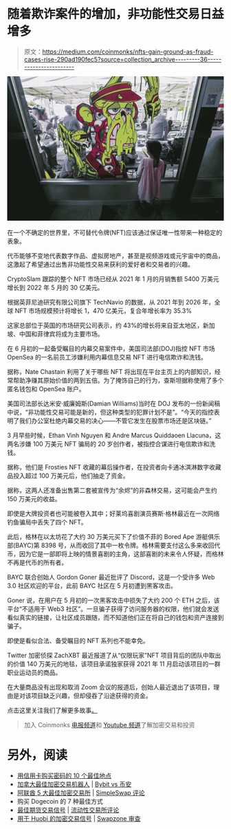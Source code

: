 # 随着欺诈案件的增加，非功能性交易日益增多

> 原文：<https://medium.com/coinmonks/nfts-gain-ground-as-fraud-cases-rise-290ad190fec5?source=collection_archive---------36----------------------->

![](img/e2125a949930dced6856c98b291421d5.png)

在一个不确定的世界里，不可替代令牌(NFT)应该通过保证唯一性带来一种稳定的表象。

代币能够不变地代表数字作品、虚拟房地产，甚至是视频游戏或元宇宙中的商品，这激起了希望通过出售非功能性交易来获利的爱好者和交易者的兴趣。

CryptoSlam 跟踪的整个 NFT 市场已经从 2021 年 1 月的月销售额 5400 万美元增长到 2022 年 5 月的 30 亿美元。

根据英菲尼迪研究有限公司旗下 TechNavio 的数据，从 2021 年到 2026 年，全球 NFT 市场规模预计将增长 1，470 亿美元，复合年增长率为 35.3%

这家总部位于英国的市场研究公司表示，约 43%的增长将来自亚太地区，新加坡、中国和菲律宾将成为主要市场。

在 6 月初的一起备受瞩目的内幕交易案件中，美国司法部(DOJ)指控 NFT 市场 OpenSea 的一名前员工涉嫌利用内幕信息交易 NFT 进行电信欺诈和洗钱。

据称，Nate Chastain 利用了关于哪些 NFT 将出现在平台主页上的内部知识，经常帮助净赚其原始价值的两到五倍。为了掩饰自己的行为，查斯坦据称使用了多个匿名钱包和 OpenSea 账户。

美国司法部长达米安·威廉姆斯(Damian Williams)当时在 DOJ 发布的一份新闻稿中说，“非功能性交易可能是新的，但这种类型的犯罪计划不是”。“今天的指控表明了我们办公室杜绝内幕交易的决心——不管它发生在股票市场还是区块链。”

3 月早些时候，Ethan Vinh Nguyen 和 Andre Marcus Quiddaoen Llacuna，这两名涉嫌 100 万美元 NFT 骗局的 20 岁创作者，被指控合谋进行电信欺诈和洗钱。

据称，他们是 Frosties NFT 收藏的幕后操作者，在投资者向卡通冰淇淋数字收藏品投入超过 100 万美元后，他们抽走了资金。

据称，这两人还准备出售第二套被宣传为“余烬”的非森林交易，这可能会产生约 150 万美元的收益。

即使是大牌投资者也可能被卷入其中；好莱坞喜剧演员赛斯·格林最近在一次网络钓鱼骗局中丢失了四个 NFT。

此后，格林在以太坊花了大约 30 万美元买下了价值不菲的 Bored Ape 游艇俱乐部(BAYC)第 8398 号，从而收回了其中一枚令牌。格林需要支付这么多来收回代币，因为它是一部即将上映的情景喜剧的主角，这部喜剧的未来令人怀疑，而格林不再是代币的所有者。

BAYC 联合创始人 Gordon Goner 最近批评了 Discord，这是一个受许多 Web 3.0 社区欢迎的平台，此前 BAYC 社区在 5 月初遭到黑客攻击。

Goner 说，在用户在 5 月初的一次黑客攻击中损失了大约 200 个 ETH 之后，该平台“不适用于 Web3 社区”。一旦骗子获得了访问服务器的权限，他们就会发送看似真实的链接，让社区成员跟随，而不知道他们正在将自己的钱包和资产连接到骗子。

即使是看似合法、备受瞩目的 NFT 系列也不能幸免。

Twitter 加密侦探 ZachXBT 最近报道了从“仅限玩家”NFT 项目背后的团队中取出的价值 140 万美元的地毯，该项目承诺独家获得 2021 年 11 月启动该项目的一群职业运动员的商品。

在大量商品没有出现和取消 Zoom 会议的报道后，创始人最近退出了该项目，理由是对该项目缺乏兴趣，但却侵吞了沿途获得的资金。

点击这里关注我们了解更多故事[。](http://t.me/etellworld)

> 加入 Coinmonks [电报频道](https://t.me/coincodecap)和 [Youtube 频道](https://www.youtube.com/c/coinmonks/videos)了解加密交易和投资

# 另外，阅读

*   [用信用卡购买密码的 10 个最佳地点](https://coincodecap.com/buy-crypto-with-credit-card)
*   [加拿大最佳加密交易机器人](https://coincodecap.com/5-best-crypto-trading-bots-in-canada) | [Bybit vs 币安](https://coincodecap.com/bybit-binance-moonxbt)
*   [阿联酋 5 大最佳加密交易所](https://coincodecap.com/best-crypto-exchanges-in-uae) | [SimpleSwap 评论](https://coincodecap.com/simpleswap-review)
*   购买 Dogecoin 的 7 种最佳方式
*   [最佳期货交易信号](https://coincodecap.com/futures-trading-signals) | [流动性交易所评论](https://coincodecap.com/liquid-exchange-review)
*   [用于 Huobi 的加密交易信号](https://coincodecap.com/huobi-crypto-trading-signals) | [Swapzone 审查](/coinmonks/swapzone-review-crypto-exchange-data-aggregator-e0ad78e55ed7)